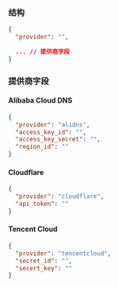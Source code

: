 ### 结构

```json
{
  "provider": "",
  
  ... // 提供商字段
}
```

### 提供商字段

#### Alibaba Cloud DNS

```json
{
  "provider": "alidns",
  "access_key_id": "",
  "access_key_secret": "",
  "region_id": ""
}
```

#### Cloudflare

```json
{
  "provider": "cloudflare",
  "api_token": ""
}
```

#### Tencent Cloud

```json
{
  "provider": "tencentcloud",
  "secret_id": "",
  "secert_key": ""
}
```